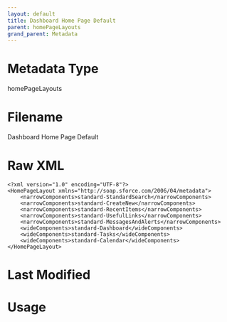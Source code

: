 ```yaml
---
layout: default
title: Dashboard Home Page Default
parent: homePageLayouts
grand_parent: Metadata
---
```

# Metadata Type
homePageLayouts


# Filename 
Dashboard Home Page Default


# Raw XML
```
<?xml version="1.0" encoding="UTF-8"?>
<HomePageLayout xmlns="http://soap.sforce.com/2006/04/metadata">
    <narrowComponents>standard-StandardSearch</narrowComponents>
    <narrowComponents>standard-CreateNew</narrowComponents>
    <narrowComponents>standard-RecentItems</narrowComponents>
    <narrowComponents>standard-UsefulLinks</narrowComponents>
    <narrowComponents>standard-MessagesAndAlerts</narrowComponents>
    <wideComponents>standard-Dashboard</wideComponents>
    <wideComponents>standard-Tasks</wideComponents>
    <wideComponents>standard-Calendar</wideComponents>
</HomePageLayout>
```


# Last Modified


# Usage
